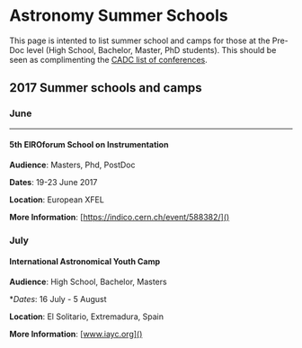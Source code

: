 # Astronomy Summer Schools

This page is intented to list summer school and camps for those at the Pre-Doc level (High School, Bachelor, Master, PhD students). This should be seen as complimenting the [CADC list of conferences](http://www.cadc-ccda.hia-iha.nrc-cnrc.gc.ca/en/meetings/).

## 2017 Summer schools and camps 

### June
---
#### 5th EIROforum School on Instrumentation

**Audience**: Masters, Phd, PostDoc

**Dates**: 19-23 June 2017

**Location**: European XFEL

**More Information**: [https://indico.cern.ch/event/588382/]()

### July

#### International Astronomical Youth Camp

**Audience**: High School, Bachelor, Masters

**Dates*: 16 July - 5 August

**Location**: El Solitario, Extremadura, Spain 

**More Information**: [www.iayc.org]()